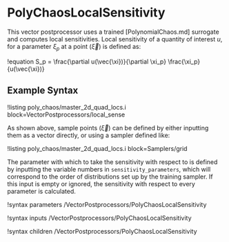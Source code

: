 # PolyChaosLocalSensitivity

This vector postprocessor uses a trained [PolynomialChaos.md] surrogate and computes local sensitivities. Local sensitivity of a quantity of interest $u$, for a parameter $\xi_p$ at a point ($\vec{\xi}$)  is defined as:

!equation
S_p = \frac{\partial u(\vec{\xi})}{\partial \xi_p} \frac{\xi_p}{u(\vec{\xi})}

## Example Syntax

!listing poly_chaos/master_2d_quad_locs.i block=VectorPostprocessors/local_sense

As shown above, sample points ($\vec{\xi}$) can be defined by either inputting them as a vector directly, or using a sampler defined like:

!listing poly_chaos/master_2d_quad_locs.i block=Samplers/grid

The parameter with which to take the sensitivity with respect to is defined by inputting the variable numbers in `sensitivity_parameters`, which will correspond to the order of distributions set up by the training sampler. If this input is empty or ignored, the sensitivity with respect to every parameter is calculated.

!syntax parameters /VectorPostprocessors/PolyChaosLocalSensitivity

!syntax inputs /VectorPostprocessors/PolyChaosLocalSensitivity

!syntax children /VectorPostprocessors/PolyChaosLocalSensitivity
